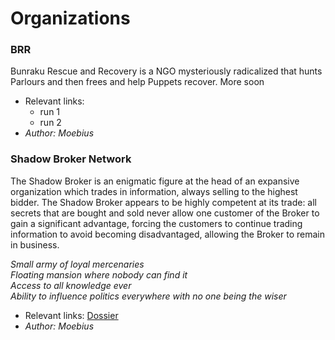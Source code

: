 # Organizations

### BRR

Bunraku Rescue and Recovery is a NGO mysteriously radicalized that hunts Parlours and then frees and help Puppets recover. More soon

* Relevant links:
  * run 1
  * run 2
* _Author: Moebius_

### Shadow Broker Network

The Shadow Broker is an enigmatic figure at the head of an expansive organization which trades in information, always selling to the highest bidder. The Shadow Broker appears to be highly competent at its trade: all secrets that are bought and sold never allow one customer of the Broker to gain a significant advantage, forcing the customers to continue trading information to avoid becoming disadvantaged, allowing the Broker to remain in business.

_Small army of loyal mercenaries  
Floating mansion where nobody can find it  
Access to all knowledge ever  
Ability to influence politics everywhere with no one being the wiser_  

* Relevant links: [Dossier ](https://www.notion.so/neonanarchy/Shadow-Broker-dossier-72a7cb6e35e04cd18a238124c7a28104)
* _Author: Moebius_

